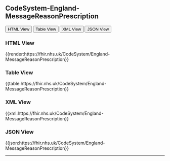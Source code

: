 ## CodeSystem-England-MessageReasonPrescription


<div class="tab">
 <button class="tablinks active" onclick="openTab(event, 'HTML View')">HTML View</button>
 <button class="tablinks" onclick="openTab(event, 'Table View')">Table View</button>
  <button class="tablinks" onclick="openTab(event, 'XML View')">XML View</button>
  <button class="tablinks" onclick="openTab(event, 'JSON View')">JSON View</button>
</div>

<div id="HTML View" class="tabcontent" style="display:block">
  <h3>HTML View</h3>
{{render:https://fhir.nhs.uk/CodeSystem/England-MessageReasonPrescription}}
</div>

<div id="Table View" class="tabcontent">
  <h3>Table View</h3>
{{table:https://fhir.nhs.uk/CodeSystem/England-MessageReasonPrescription}}
</div>

<div id="XML View" class="tabcontent">
  <h3>XML View</h3>
{{xml:https://fhir.nhs.uk/CodeSystem/England-MessageReasonPrescription}}
</div>

<div id="JSON View" class="tabcontent">
  <h3>JSON View</h3>
{{json:https://fhir.nhs.uk/CodeSystem/England-MessageReasonPrescription}}
</div>

---